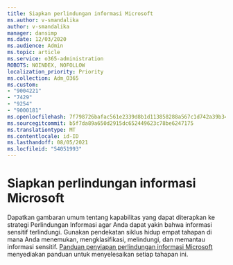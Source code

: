 ```yaml
---
title: Siapkan perlindungan informasi Microsoft
ms.author: v-smandalika
author: v-smandalika
manager: dansimp
ms.date: 12/03/2020
ms.audience: Admin
ms.topic: article
ms.service: o365-administration
ROBOTS: NOINDEX, NOFOLLOW
localization_priority: Priority
ms.collection: Adm_O365
ms.custom:
- "9004221"
- "7429"
- "9254"
- "9000181"
ms.openlocfilehash: 7f798726bafac561e2339d8b1d113858288a567c1d742a39b34cb86731a68b68
ms.sourcegitcommit: b5f7da89a650d2915dc652449623c78be6247175
ms.translationtype: MT
ms.contentlocale: id-ID
ms.lasthandoff: 08/05/2021
ms.locfileid: "54051993"
---
```

# <a name="set-up-microsoft-information-protection"></a>Siapkan perlindungan informasi Microsoft

Dapatkan gambaran umum tentang kapabilitas yang dapat diterapkan ke strategi Perlindungan Informasi agar Anda dapat yakin bahwa informasi sensitif terlindungi. Gunakan pendekatan siklus hidup empat tahapan di mana Anda menemukan, mengklasifikasi, melindungi, dan memantau informasi sensitif. [Panduan penyiapan perlindungan informasi Microsoft](https://go.microsoft.com/fwlink/?linkid=2146619) menyediakan panduan untuk menyelesaikan setiap tahapan ini.
